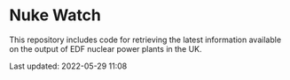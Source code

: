 # Nuke Watch

This repository includes code for retrieving the latest information available on the output of EDF nuclear power plants in the UK.

Last updated: 2022-05-29 11:08
